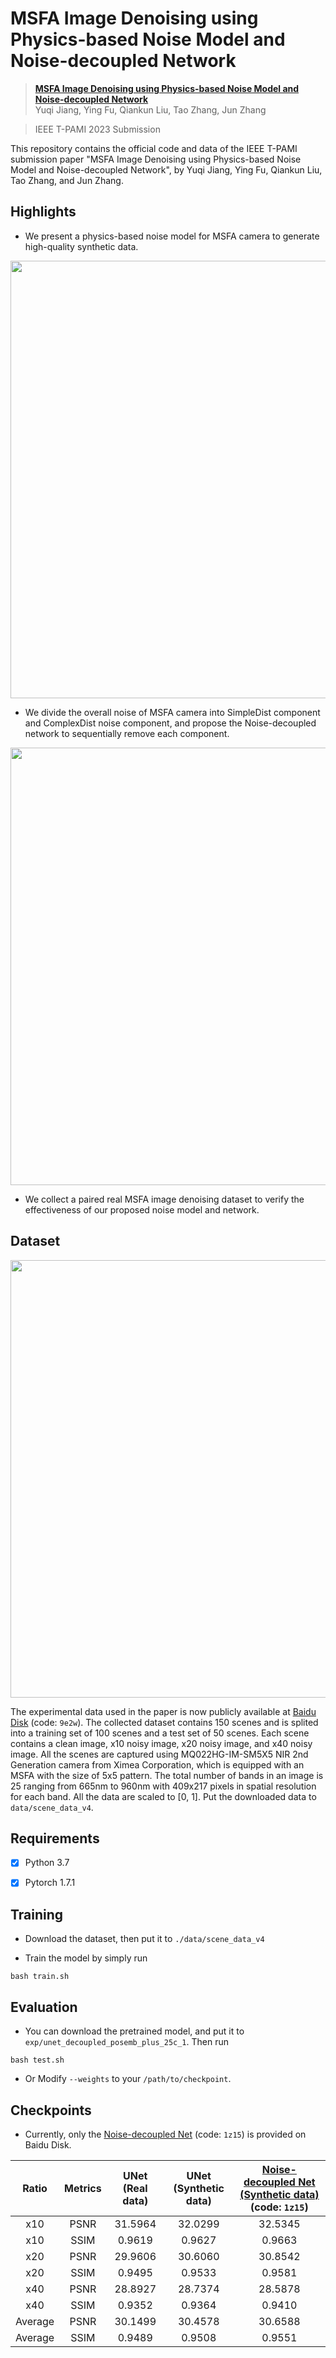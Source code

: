 # MSFA Image Denoising using Physics-based Noise Model and Noise-decoupled Network

> [**MSFA Image Denoising using Physics-based Noise Model and Noise-decoupled Network**]()  
> Yuqi Jiang, Ying Fu, Qiankun Liu, Tao Zhang, Jun Zhang

> IEEE T-PAMI 2023 Submission

<!-- ![framework](assets/framework.png) -->

This repository contains the official code and data of the IEEE T-PAMI submission paper "MSFA Image Denoising using Physics-based Noise Model and Noise-decoupled Network", by Yuqi Jiang, Ying Fu, Qiankun Liu, Tao Zhang, and Jun Zhang.

<!-- [Paper](https://openaccess.thecvf.com/content/ICCV2023/papers/Zhang_Learning_Rain_Location_Prior_for_Nighttime_Deraining_ICCV_2023_paper.pdf) | [Supp](https://openaccess.thecvf.com/content/ICCV2023/supplemental/Zhang_Learning_Rain_Location_ICCV_2023_supplemental.pdf) | [Data](https://www.kaggle.com/datasets/zkawfanx/gtav-nightrain-rerendered-version) -->





<!-- ## Update
- [ ] Recollect misaligned data.
- **2023.12.08:** Code release.
- **2023.12.03:** Initial release of experimental data.
- **2023.08.10:** Repo created. -->

## Highlights
* We present a physics-based noise model for MSFA camera to generate high-quality synthetic data.

<img src="assets/noisemodel.png" width="700px"/>

* We divide the overall noise of MSFA camera into SimpleDist component and ComplexDist noise component, and propose the Noise-decoupled network to sequentially remove each component.

<img src="assets/net.png" width="700px"/>

* We collect a paired real MSFA image denoising dataset to verify the effectiveness of our proposed noise model and network.

<!-- <img src="assets/dataset.png" width="500px"/> -->


## Dataset

<img src="assets/dataset.png" width="700px"/>

The experimental data used in the paper is now publicly available at [Baidu Disk](https://pan.baidu.com/s/1Rg8mwAFrPlm9PiBXeLjHCQ?pwd=9e2w) (code: `9e2w`). The collected dataset contains 150 scenes and is splited into a training set of 100 scenes and a test set of 50 scenes. Each scene contains a clean image, x10 noisy image, x20 noisy image, and x40 noisy image. All the scenes are captured using MQ022HG-IM-SM5X5 NIR 2nd Generation camera from Ximea Corporation, which is equipped with an MSFA with the size of 5x5 pattern. The total number of bands in an image is 25 ranging from 665nm to 960nm with 409x217 pixels in spatial resolution for each band. All the data are scaled to [0, 1]. Put the downloaded data to `data/scene_data_v4`.



## Requirements
- [x] Python 3.7
- [x] Pytorch 1.7.1


## Training
- Download the dataset, then put it to `./data/scene_data_v4`

- Train the model by simply run
```
bash train.sh
```



## Evaluation
- You can download the pretrained model, and put it to `exp/unet_decoupled_posemb_plus_25c_1`. Then run
```
bash test.sh
```
- Or Modify `--weights` to your `/path/to/checkpoint`. 




## Checkpoints

- Currently, only the [Noise-decoupled Net](https://pan.baidu.com/s/19aW08Rn_xTbBZirJbGxVGw?pwd=1z15) (code: `1z15`) is provided on Baidu Disk.


<!-- |   Model   | Data | PSNR  | SSIM  | Checkpoint |
| :-------: |  :--: | :---: | :---: | :---: |
|   UNet    | Real  | 36.63 | 0.9693 | [UNet_real.pth]|
|   UNet    | Synthetic  | 37.08 | 0.9715 | [UNet_syn.pth]|
| Noise-decoupled Network | Synthetic  |  38.44 | 0.9749 | [NoiseDecoupled.pth] | -->

| Ratio | Metrics | UNet (Real data) | UNet (Synthetic data) | [Noise-decoupled Net (Synthetic data)](https://pan.baidu.com/s/19aW08Rn_xTbBZirJbGxVGw?pwd=1z15) (code: `1z15`) |
| :-------: |  :--: | :---: | :---: | :---: |
| x10 | PSNR | 31.5964 | 32.0299 | 32.5345
| x10 | SSIM | 0.9619 | 0.9627 | 0.9663
| x20 | PSNR | 29.9606 | 30.6060 | 30.8542
| x20 | SSIM | 0.9495 | 0.9533 | 0.9581
| x40 | PSNR | 28.8927 | 28.7374 | 28.5878
| x40 | SSIM | 0.9352 | 0.9364 | 0.9410
| Average | PSNR | 30.1499 | 30.4578 | 30.6588
| Average | SSIM | 0.9489 | 0.9508 | 0.9551


<!-- ## Citation
If you find this repo useful, please give us a star and consider citing our papers:
```bibtex
To be done.

``` -->

<!-- ## Acknowledgement
The code is re-organized based on [Uformer](https://github.com/ZhendongWang6/Uformer) and [MPRNet](https://github.com/swz30/MPRNe). Thanks for their great works!


## License
MIT license.

CC BY-NC-SA 4.0 for data. -->
